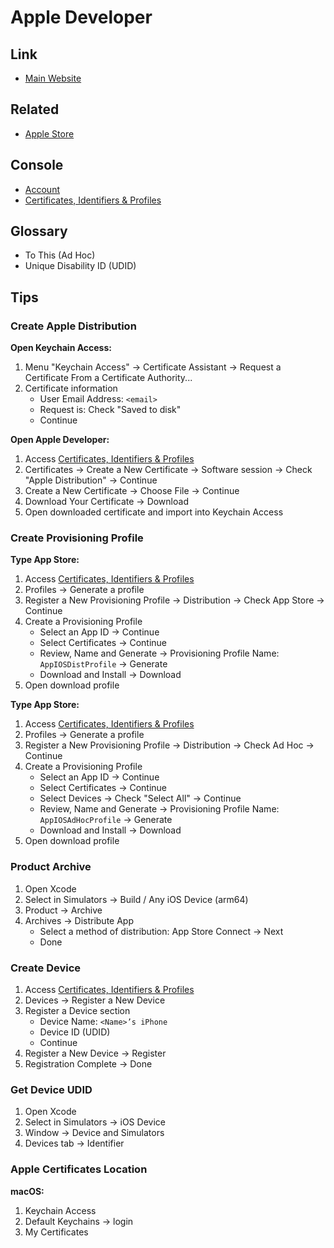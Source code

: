 # Apple Developer

## Link

- [Main Website](https://developer.apple.com/)

## Related

- [Apple Store](./store/README.md)

## Console

- [Account](https://developer.apple.com/account/)
- [Certificates, Identifiers & Profiles](https://developer.apple.com/account/resources/)

## Glossary

- To This (Ad Hoc)
- Unique Disability ID (UDID)

## Tips

### Create Apple Distribution

**Open Keychain Access:**

1. Menu "Keychain Access" -> Certificate Assistant -> Request a Certificate From a Certificate Authority...
2. Certificate information
   - User Email Address: `<email>`
   - Request is: Check "Saved to disk"
   - Continue

**Open Apple Developer:**

1. Access [Certificates, Identifiers & Profiles](https://developer.apple.com/account/resources/)
2. Certificates -> Create a New Certificate -> Software session -> Check "Apple Distribution" -> Continue
3. Create a New Certificate -> Choose File -> Continue
4. Download Your Certificate -> Download
5. Open downloaded certificate and import into Keychain Access

### Create Provisioning Profile

**Type App Store:**

1. Access [Certificates, Identifiers & Profiles](https://developer.apple.com/account/resources/)
2. Profiles -> Generate a profile
3. Register a New Provisioning Profile -> Distribution -> Check App Store -> Continue
4. Create a Provisioning Profile
   - Select an App ID -> Continue
   - Select Certificates -> Continue
   - Review, Name and Generate -> Provisioning Profile Name: `AppIOSDistProfile` -> Generate
   - Download and Install -> Download
5. Open download profile

**Type App Store:**

1. Access [Certificates, Identifiers & Profiles](https://developer.apple.com/account/resources/)
2. Profiles -> Generate a profile
3. Register a New Provisioning Profile -> Distribution -> Check Ad Hoc -> Continue
4. Create a Provisioning Profile
   - Select an App ID -> Continue
   - Select Certificates -> Continue
   - Select Devices -> Check "Select All" -> Continue
   - Review, Name and Generate -> Provisioning Profile Name: `AppIOSAdHocProfile` -> Generate
   - Download and Install -> Download
5. Open download profile

### Product Archive

1. Open Xcode
2. Select in Simulators -> Build / Any iOS Device (arm64)
3. Product -> Archive
4. Archives -> Distribute App
   - Select a method of distribution: App Store Connect -> Next
   - Done

### Create Device

1. Access [Certificates, Identifiers & Profiles](https://developer.apple.com/account/resources/)
2. Devices -> Register a New Device
3. Register a Device section
   - Device Name: `<Name>’s iPhone`
   - Device ID (UDID)
   - Continue
4. Register a New Device -> Register
5. Registration Complete -> Done

### Get Device UDID

1. Open Xcode
2. Select in Simulators -> iOS Device
3. Window -> Device and Simulators
4. Devices tab -> Identifier

### Apple Certificates Location

**macOS:**

1. Keychain Access
2. Default Keychains -> login
3. My Certificates
